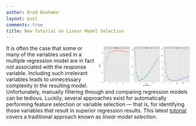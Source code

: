 ```yaml
---
author: Brad Boehmke
layout: post
comments: true
title: New Tutorial on Linear Model Selection
---
```


<img src="/public/images/analytics/model_selection/unnamed-chunk-6-1.png"  style="float:right; margin: 2px 0px 0px 10px; width: 50%; height: 50%;" />

It is often the case that some or many of the variables used in a multiple regression model are in fact *not* associated with the response variable. Including such irrelevant variables leads to unnecessary complexity in the resulting model. Unfortunately, manually filtering through and comparing regression models can be tedious. Luckily, several approaches exist for automatically performing feature selection or variable selection — that is, for identifying those variables that result in superior regression results. This latest [tutorial](http://uc-r.github.io/model_selection) covers a traditional approach known as *linear model selection*.
